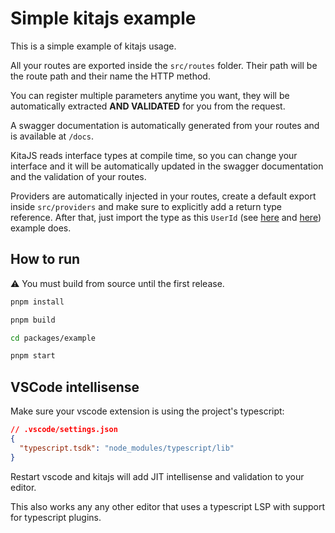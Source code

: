 # Simple kitajs example

This is a simple example of kitajs usage.

All your routes are exported inside the `src/routes` folder. Their path will be the route path and their name the HTTP
method.

You can register multiple parameters anytime you want, they will be automatically extracted **AND VALIDATED** for you
from the request.

A swagger documentation is automatically generated from your routes and is available at `/docs`.

KitaJS reads interface types at compile time, so you can change your interface and it will be automatically updated in
the swagger documentation and the validation of your routes.

Providers are automatically injected in your routes, create a default export inside `src/providers` and make sure to
explicitly add a return type reference. After that, just import the type as this `UserId` (see
[here](src/providers/user-id.ts) and [here](src/routes/user.ts)) example does.

## How to run

⚠️ You must build from source until the first release.

```bash
pnpm install

pnpm build

cd packages/example

pnpm start
```

## VSCode intellisense

Make sure your vscode extension is using the project's typescript:

```json
// .vscode/settings.json
{
  "typescript.tsdk": "node_modules/typescript/lib"
}
```

Restart vscode and kitajs will add JIT intellisense and validation to your editor.

This also works any any other editor that uses a typescript LSP with support for typescript plugins.
